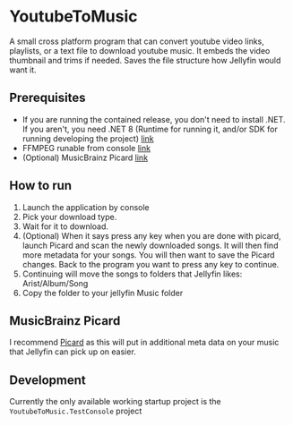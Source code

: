 # YoutubeToMusic
A small cross platform program that can convert youtube video links, playlists, or a text file to download youtube music. It embeds the video thumbnail and trims if needed. Saves the file structure how Jellyfin would want it.

## Prerequisites
- If you are running the contained release, you don't need to install .NET. If you aren't, you need .NET 8 (Runtime for running it, and/or SDK for running developing the project) [link](https://dotnet.microsoft.com/en-us/download/dotnet/8.0)
- FFMPEG runable from console [link](https://www.ffmpeg.org/download.html)
- (Optional) MusicBrainz Picard [link](https://picard.musicbrainz.org/)

## How to run
1. Launch the application by console
2. Pick your download type.
3. Wait for it to download.
4. (Optional) When it says press any key when you are done with picard, launch Picard and scan the newly downloaded songs. It will then find more metadata for your songs. You will then want to save the Picard changes. Back to the program you want to press any key to continue.
5. Continuing will move the songs to folders that Jellyfin likes: Arist/Album/Song
6. Copy the folder to your jellyfin Music folder

## MusicBrainz Picard
I recommend [Picard](https://picard.musicbrainz.org/) as this will put in additional meta data on your music that Jellyfin can pick up on easier.

## Development
Currently the only available working startup project is the `YoutubeToMusic.TestConsole` project
